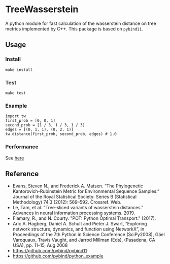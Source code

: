 # TreeWasserstein

A python module for fast calculation of the wasserstein distance on tree metrics implemented by C++. This package is based on `pybind11`.

## Usage

### Install

```
make install
```

### Test

```
make test
```

### Example

```
import tw
first_prob = [0, 0, 1]
second_prob = [1 / 3, 1 / 3, 1 / 3]
edges = [(0, 1, 1), (0, 2, 1)]
tw.distance(first_prob, second_prob, edges) # 1.0
```

### Performance

See [here](examples/example.ipynb)

## Reference

- Evans, Steven N., and Frederick A. Matsen. “The Phylogenetic Kantorovich-Rubinstein Metric for Environmental Sequence Samples.” Journal of the Royal Statistical Society: Series B (Statistical Methodology) 74.3 (2012): 569–592. Crossref. Web.
- Le, Tam, et al. "Tree-sliced variants of wasserstein distances." Advances in neural information processing systems. 2019.
- Flamary, R., and N. Courty. "POT: Python Optimal Transport." (2017).
- Aric A. Hagberg, Daniel A. Schult and Pieter J. Swart, “Exploring network structure, dynamics, and function using NetworkX”, in Proceedings of the 7th Python in Science Conference (SciPy2008), Gäel Varoquaux, Travis Vaught, and Jarrod Millman (Eds), (Pasadena, CA USA), pp. 11–15, Aug 2008
- https://github.com/pybind/pybind11
- https://github.com/pybind/python_example
